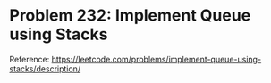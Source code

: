 # Problem 232: Implement Queue using Stacks

Reference: https://leetcode.com/problems/implement-queue-using-stacks/description/